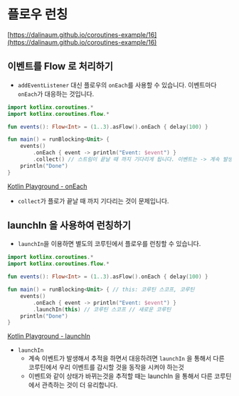 # 플로우 런칭
[https://dalinaum.github.io/coroutines-example/16](https://dalinaum.github.io/coroutines-example/16)

## 이벤트를 Flow 로 처리하기

- `addEventListener` 대신 플로우의 `onEach`를 사용할 수 있습니다. 이벤트마다 `onEach`가 대응하는 것입니다.

```kotlin
import kotlinx.coroutines.*
import kotlinx.coroutines.flow.*

fun events(): Flow<Int> = (1..3).asFlow().onEach { delay(100) }

fun main() = runBlocking<Unit> {
    events()
        .onEach { event -> println("Event: $event") }
        .collect() // 스트림이 끝날 때 까지 기다리게 됩니다. 이벤트는 -> 계속 발생
    println("Done")
}
```

[Kotlin Playground - onEach](https://pl.kotl.in/mv3Q6dXHL)

- `collect`가 플로가 끝날 때 까지 기다리는 것이 문제입니다.


## launchIn 을 사용하여 런칭하기

- `launchIn`을 이용하면 별도의 코루틴에서 플로우를 런칭할 수 있습니다.

```kotlin
import kotlinx.coroutines.*
import kotlinx.coroutines.flow.*

fun events(): Flow<Int> = (1..3).asFlow().onEach { delay(100) }

fun main() = runBlocking<Unit> { // this: 코루틴 스코프, 코루틴
    events()
        .onEach { event -> println("Event: $event") }
        .launchIn(this) // 코루틴 스코프 // 새로운 코루틴
    println("Done")
}
```

[Kotlin Playground - launchIn](https://pl.kotl.in/lxgNfA_DE)

- `launchIn`
    - 계속 이벤트가 발생해서 추적을 하면서 대응하려면 `launchIn` 을 통해서  다른 코루틴에서 우리 이벤트를 감시할 것을 동작을 시켜야 하는것
    - 이벤트와 같이 상태가 바뀌는것을 추적할 때는 launchIn 을 통해서 다른 코루틴에서 관측하는 것이 더 유리합니다.
